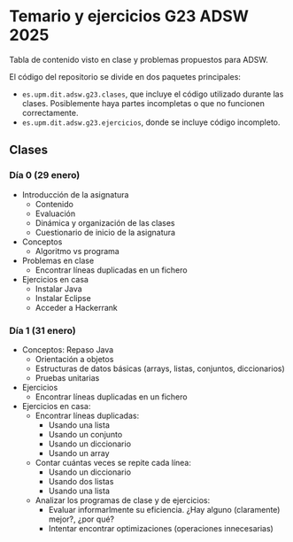 # Temario y ejercicios G23 ADSW 2025

Tabla de contenido visto en clase y problemas propuestos para ADSW.

El código del repositorio se divide en dos paquetes principales:
- `es.upm.dit.adsw.g23.clases`, que incluye el código utilizado durante las clases. Posiblemente haya partes incompletas o que no funcionen correctamente.
- `es.upm.dit.adsw.g23.ejercicios`, donde se incluye código incompleto. 

## Clases

### Día 0 (29 enero)

* Introducción de la asignatura
  * Contenido
  * Evaluación
  * Dinámica y organización de las clases
  * Cuestionario de inicio de la asignatura
* Conceptos
  * Algoritmo vs programa
* Problemas en clase
  * Encontrar líneas duplicadas en un fichero
* Ejercicios en casa
  * Instalar Java
  * Instalar Eclipse
  * Acceder a Hackerrank

### Día 1 (31 enero)

* Conceptos: Repaso Java
  * Orientación a objetos
  * Estructuras de datos básicas (arrays, listas, conjuntos, diccionarios)
  * Pruebas unitarias
* Ejercicios
  * Encontrar líneas duplicadas en un fichero
* Ejercicios en casa:
  * Encontrar líneas duplicadas:
    * Usando una lista
    * Usando un conjunto
    * Usando un diccionario
    * Usando un array
  * Contar cuántas veces se repite cada línea:
    * Usando un diccionario
    * Usando dos listas
    * Usando una lista
  * Analizar los programas de clase y de ejercicios:
    * Evaluar informarlmente su eficiencia. ¿Hay alguno (claramente) mejor?, ¿por qué?
    * Intentar encontrar optimizaciones (operaciones innecesarias)
